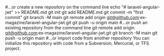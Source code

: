 #…or create a new repository on the command line
echo "# laravel-angular-jwt" >> README.md
git init
git add README.md
git commit -m "first commit"
git branch -M main
git remote add origin git@github.com:ex-magazine/laravel-angular-jwt.git
git push -u origin main
#…or push an existing repository from the command line
git remote add origin git@github.com:ex-magazine/laravel-angular-jwt.git
git branch -M main
git push -u origin main
#…or import code from another repository
You can initialize this repository with code from a Subversion, Mercurial, or TFS project.